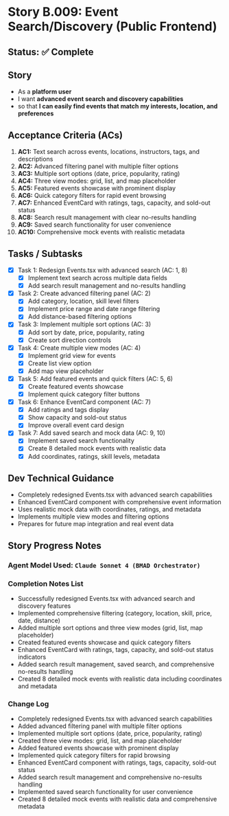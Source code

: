 # Story B.009: Event Search/Discovery (Public Frontend)

## Status: ✅ Complete

## Story

- As a **platform user**
- I want **advanced event search and discovery capabilities**
- so that **I can easily find events that match my interests, location, and preferences**

## Acceptance Criteria (ACs)

1. **AC1:** Text search across events, locations, instructors, tags, and descriptions
2. **AC2:** Advanced filtering panel with multiple filter options
3. **AC3:** Multiple sort options (date, price, popularity, rating)
4. **AC4:** Three view modes: grid, list, and map placeholder
5. **AC5:** Featured events showcase with prominent display
6. **AC6:** Quick category filters for rapid event browsing
7. **AC7:** Enhanced EventCard with ratings, tags, capacity, and sold-out status
8. **AC8:** Search result management with clear no-results handling
9. **AC9:** Saved search functionality for user convenience
10. **AC10:** Comprehensive mock events with realistic metadata

## Tasks / Subtasks

- [x] Task 1: Redesign Events.tsx with advanced search (AC: 1, 8)
  - [x] Implement text search across multiple data fields
  - [x] Add search result management and no-results handling
- [x] Task 2: Create advanced filtering panel (AC: 2)
  - [x] Add category, location, skill level filters
  - [x] Implement price range and date range filtering
  - [x] Add distance-based filtering options
- [x] Task 3: Implement multiple sort options (AC: 3)
  - [x] Add sort by date, price, popularity, rating
  - [x] Create sort direction controls
- [x] Task 4: Create multiple view modes (AC: 4)
  - [x] Implement grid view for events
  - [x] Create list view option
  - [x] Add map view placeholder
- [x] Task 5: Add featured events and quick filters (AC: 5, 6)
  - [x] Create featured events showcase
  - [x] Implement quick category filter buttons
- [x] Task 6: Enhance EventCard component (AC: 7)
  - [x] Add ratings and tags display
  - [x] Show capacity and sold-out status
  - [x] Improve overall event card design
- [x] Task 7: Add saved search and mock data (AC: 9, 10)
  - [x] Implement saved search functionality
  - [x] Create 8 detailed mock events with realistic data
  - [x] Add coordinates, ratings, skill levels, metadata

## Dev Technical Guidance

- Completely redesigned Events.tsx with advanced search capabilities
- Enhanced EventCard component with comprehensive event information
- Uses realistic mock data with coordinates, ratings, and metadata
- Implements multiple view modes and filtering options
- Prepares for future map integration and real event data

## Story Progress Notes

### Agent Model Used: `Claude Sonnet 4 (BMAD Orchestrator)`

### Completion Notes List

- Successfully redesigned Events.tsx with advanced search and discovery features
- Implemented comprehensive filtering (category, location, skill, price, date, distance)
- Added multiple sort options and three view modes (grid, list, map placeholder)
- Created featured events showcase and quick category filters
- Enhanced EventCard with ratings, tags, capacity, and sold-out status indicators
- Added search result management, saved search, and comprehensive no-results handling
- Created 8 detailed mock events with realistic data including coordinates and metadata

### Change Log

- Completely redesigned Events.tsx with advanced search capabilities
- Added advanced filtering panel with multiple filter options
- Implemented multiple sort options (date, price, popularity, rating)
- Created three view modes: grid, list, and map placeholder
- Added featured events showcase with prominent display
- Implemented quick category filters for rapid browsing
- Enhanced EventCard component with ratings, tags, capacity, sold-out status
- Added search result management and comprehensive no-results handling
- Implemented saved search functionality for user convenience
- Created 8 detailed mock events with realistic data and comprehensive metadata 